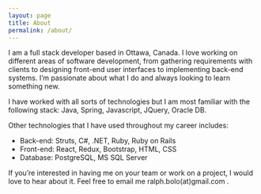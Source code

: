 ```yaml
---
layout: page
title: About
permalink: /about/
---
```


I am a full stack developer based in Ottawa, Canada. I love working on different areas of software development, from gathering requirements with clients to designing front-end user interfaces to implementing back-end systems. I’m passionate about what I do and always looking to learn something new.

I have worked with all sorts of technologies but I am most familiar with the following stack: Java, Spring, Javascript, JQuery, Oracle DB.

Other technologies that I have used throughout my career includes:

* Back-end: Struts, C#, .NET, Ruby, Ruby on Rails
* Front-end: React, Redux, Bootstrap, HTML, CSS
* Database: PostgreSQL, MS SQL Server

If you’re interested in having me on your team or work on a project, I would love to hear about it. Feel free to email me ralph.bolo(at)gmail.com .






